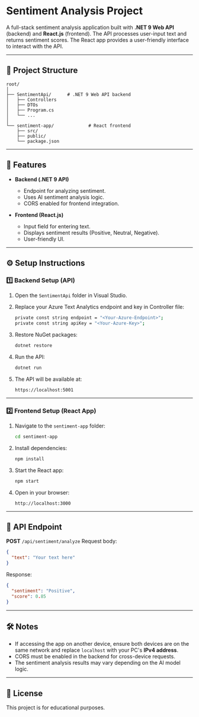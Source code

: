 # Sentiment Analysis Project

A full-stack sentiment analysis application built with **.NET 9 Web API** (backend) and **React.js** (frontend).
The API processes user-input text and returns sentiment scores. The React app provides a user-friendly interface to interact with the API.

---

## 📂 Project Structure

```
root/
│
├── SentimentApi/      # .NET 9 Web API backend
│   ├── Controllers
│   ├── DTOs
│   ├── Program.cs
│   └── ...
│
└── sentiment-app/             # React frontend
    ├── src/
    ├── public/
    └── package.json
```

---

## 🚀 Features

* **Backend (.NET 9 API)**

  * Endpoint for analyzing sentiment.
  * Uses AI sentiment analysis logic.
  * CORS enabled for frontend integration.

* **Frontend (React.js)**

  * Input field for entering text.
  * Displays sentiment results (Positive, Neutral, Negative).
  * User-friendly UI.

---

## ⚙️ Setup Instructions

### 1️⃣ Backend Setup (API)

1. Open the `SentimentApi` folder in Visual Studio.
2. Replace your Azure Text Analytics endpoint and key in Controller file:
    ```bash
    private const string endpoint = "<Your-Azure-Endpoint>";
    private const string apiKey = "<Your-Azure-Key>";
    ```
3. Restore NuGet packages:

   ```bash
   dotnet restore
   ```
4. Run the API:

   ```bash
   dotnet run
   ```
5. The API will be available at:

   ```
   https://localhost:5001
   ```

---

### 2️⃣ Frontend Setup (React App)

1. Navigate to the `sentiment-app` folder:

   ```bash
   cd sentiment-app
   ```
2. Install dependencies:

   ```bash
   npm install
   ```
3. Start the React app:

   ```bash
   npm start
   ```
4. Open in your browser:

   ```
   http://localhost:3000
   ```

---

## 🔗 API Endpoint

**POST** `/api/sentiment/analyze`
Request body:

```json
{
  "text": "Your text here"
}
```

Response:

```json
{
  "sentiment": "Positive",
  "score": 0.85
}
```

---

## 🛠 Notes

* If accessing the app on another device, ensure both devices are on the same network and replace `localhost` with your PC's **IPv4 address**.
* CORS must be enabled in the backend for cross-device requests.
* The sentiment analysis results may vary depending on the AI model logic.

---

## 📄 License

This project is for educational purposes.
